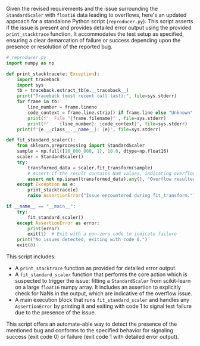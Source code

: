 Given the revised requirements and the issue surrounding the `StandardScaler` with `float16` data leading to overflows, here's an updated approach for a standalone Python script (`reproducer.py`). This script asserts if the issue is present and provides detailed error output using the provided `print_stacktrace` function. It accommodates the test setup as specified, ensuring a clear demarcation of failure or success depending upon the presence or resolution of the reported bug.

```python
# reproducer.py
import numpy as np

def print_stacktrace(e: Exception):
    import traceback
    import sys
    tb = traceback.extract_tb(e.__traceback__)
    print("Traceback (most recent call last):", file=sys.stderr)
    for frame in tb:
        line_number = frame.lineno
        code_context = frame.line.strip() if frame.line else "Unknown"
        print(f'  File "{frame.filename}"', file=sys.stderr)
        print(f"    {line_number}: {code_context}", file=sys.stderr)
    print(f"{e.__class__.__name__}: {e}", file=sys.stderr)

def fit_standard_scaler():
    from sklearn.preprocessing import StandardScaler
    sample = np.full([10_000_000, 1], 10.0, dtype=np.float16)
    scaler = StandardScaler()
    try:
        transformed_data = scaler.fit_transform(sample)
        # Assert if the result contains NaN values, indicating overflow.
        assert not np.isnan(transformed_data).any(), "Overflow resulted in NaN values."
    except Exception as e:
        print_stacktrace(e)
        raise AssertionError("Issue encountered during fit_transform.")

if __name__ == "__main__":
    try:
        fit_standard_scaler()
    except AssertionError as error:
        print(error)
        exit(1)  # Exit with a non-zero code to indicate failure
    print("No issues detected, exiting with code 0.")
    exit(0)
```

This script includes:
- A `print_stacktrace` function as provided for detailed error output.
- A `fit_standard_scaler` function that performs the core action which is suspected to trigger the issue: fitting a `StandardScaler` from scikit-learn on a large `float16` numpy array. It includes an assertion to explicitly check for NaNs in the output, which are indicative of the overflow issue.
- A main execution block that runs `fit_standard_scaler` and handles any `AssertionError` by printing it and exiting with code 1 to signal test failure due to the presence of the issue.

This script offers an automate-able way to detect the presence of the mentioned bug and conforms to the specified behavior for signaling success (exit code 0) or failure (exit code 1 with detailed error output).